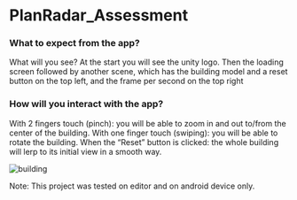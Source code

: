 # PlanRadar_Assessment

### What to expect from the app?
What will you see?
At the start you will see the unity logo.
Then the loading screen followed by another scene, which has the building model and a reset button on the top left, and the frame per second on the top right

### How will you interact with the app?
With 2 fingers touch (pinch): you will be able to zoom in and out to/from the center of the building.
With one finger touch (swiping): you will be able to rotate the building.
When the “Reset” button is clicked: the whole building will lerp to its initial view in a smooth way.

![building](https://user-images.githubusercontent.com/17506857/140717957-a8412450-07da-4f15-bdd4-9e5ff440bd19.PNG)


Note: This project was tested on editor and on android device only. 
